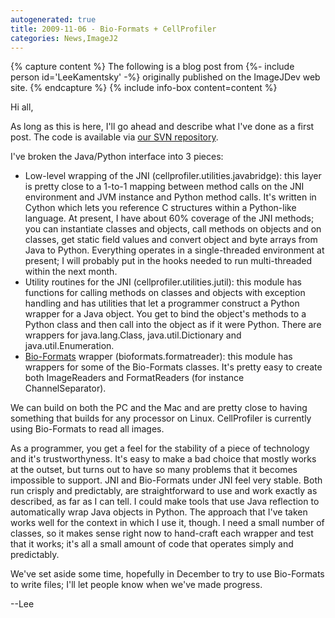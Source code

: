 ```yaml
---
autogenerated: true
title: 2009-11-06 - Bio-Formats + CellProfiler
categories: News,ImageJ2
---
```



{% capture  content %}
The following is a blog post from {%- include person id='LeeKamentsky' -%} originally published on the ImageJDev web site.
{% endcapture %}
{% include info-box content=content %}

Hi all,

As long as this is here, I'll go ahead and describe what I've done as a first post. The code is available via [our SVN repository](https://svn.broadinstitute.org/CellProfiler/trunk/CellProfiler/pyCellProfiler).

I've broken the Java/Python interface into 3 pieces:

-   Low-level wrapping of the JNI (cellprofiler.utilities.javabridge): this layer is pretty close to a 1-to-1 mapping between method calls on the JNI environment and JVM instance and Python method calls. It's written in Cython which lets you reference C structures within a Python-like language. At present, I have about 60% coverage of the JNI methods; you can instantiate classes and objects, call methods on objects and on classes, get static field values and convert object and byte arrays from Java to Python. Everything operates in a single-threaded environment at present; I will probably put in the hooks needed to run multi-threaded within the next month.
-   Utility routines for the JNI (cellprofiler.utilities.jutil): this module has functions for calling methods on classes and objects with exception handling and has utilities that let a programmer construct a Python wrapper for a Java object. You get to bind the object's methods to a Python class and then call into the object as if it were Python. There are wrappers for java.lang.Class, java.util.Dictionary and java.util.Enumeration.
-   [Bio-Formats](/formats/bio-formats) wrapper (bioformats.formatreader): this module has wrappers for some of the Bio-Formats classes. It's pretty easy to create both ImageReaders and FormatReaders (for instance ChannelSeparator).

We can build on both the PC and the Mac and are pretty close to having something that builds for any processor on Linux. CellProfiler is currently using Bio-Formats to read all images.

As a programmer, you get a feel for the stability of a piece of technology and it's trustworthyness. It's easy to make a bad choice that mostly works at the outset, but turns out to have so many problems that it becomes impossible to support. JNI and Bio-Formats under JNI feel very stable. Both run crisply and predictably, are straightforward to use and work exactly as described, as far as I can tell. I could make tools that use Java reflection to automatically wrap Java objects in Python. The approach that I've taken works well for the context in which I use it, though. I need a small number of classes, so it makes sense right now to hand-craft each wrapper and test that it works; it's all a small amount of code that operates simply and predictably.

We've set aside some time, hopefully in December to try to use Bio-Formats to write files; I'll let people know when we've made progress.

--Lee

 
